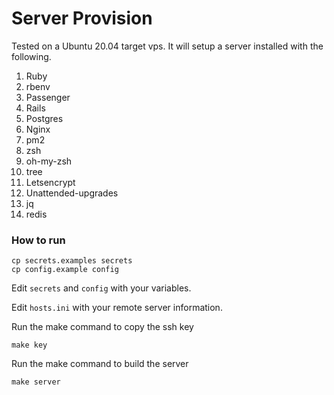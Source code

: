 # Server Provision

Tested on a Ubuntu 20.04 target vps. It will setup a server installed with the following.

1. Ruby
2. rbenv
3. Passenger
4. Rails
5. Postgres
6. Nginx
7. pm2
8. zsh
9. oh-my-zsh
10. tree
11. Letsencrypt
12. Unattended-upgrades
13. jq
14. redis

### How to run

```
cp secrets.examples secrets
cp config.example config
```

Edit `secrets` and `config` with your variables.

Edit `hosts.ini` with your remote server information.

Run the make command to copy the ssh key

```
make key
```

Run the make command to build the server

```
make server
```
